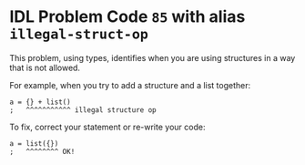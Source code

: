 # IDL Problem Code `85` with alias `illegal-struct-op`

<!--@include: ./severity/execution_error.md-->

This problem, using types, identifies when you are using structures in a way that is not allowed.

For example, when you try to add a structure and a list together:

```idl
a = {} + list()
;   ^^^^^^^^^^^ illegal structure op
```

To fix, correct your statement or re-write your code:

```idl
a = list({})
;   ^^^^^^^^ OK!
```
